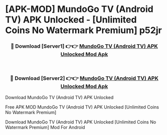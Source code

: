 # [APK-MOD] MundoGo TV (Android TV) APK Unlocked - [Unlimited Coins No Watermark Premium] p52jr



<div align="center">
<h3>🔴 Download [Server1] 👉👉 <a href="https://momento.my/?title=MundoGo_TV_(Android_TV)_APK_Unlocked">MundoGo TV (Android TV) APK Unlocked Mod Apk</a></h3><br>

<h3>🔴 Download [Server2] 👉👉 <a href="https://momento.my/?title=MundoGo_TV_(Android_TV)_APK_Unlocked">MundoGo TV (Android TV) APK Unlocked Mod Apk</a></h3>
</div>



Download MundoGo TV (Android TV) APK Unlocked 

Free APK MOD MundoGo TV (Android TV) APK Unlocked [Unlimited Coins No Watermark Premium]

Download MundoGo TV (Android TV) APK Unlocked [Unlimited Coins No Watermark Premium] Mod For Android
